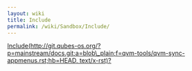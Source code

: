 ```yaml
---
layout: wiki
title: Include
permalink: /wiki/Sandbox/Include/
---
```


[Include(http://git.qubes-os.org/?p=mainstream/docs.git;a=blob\_plain;f=qvm-tools/qvm-sync-appmenus.rst;hb=HEAD, text/x-rst)?](/wiki/Sandbox/Include(http%3A/git.qubes-os.org?p=mainstream/docs.git;a=blob_plain;f=qvm-tools/qvm-sync-appmenus.rst;hb=HEAD,%20text/x-rst))
